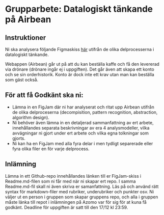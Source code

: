 # Grupparbete: Datalogiskt tänkande på Airbean

## Instruktioner

Ni ska analysera följande Figmaskiss [här](https://www.figma.com/file/ONcO3UQRPBLQsZc3FkysMt/AirBean-v.1.1---Vue?node-id=0%3A1) utifrån de olika delprocesserna i datalogiskt tänkande.

Webappen (Airbean) går ut på att du kan beställa kaffe och få den levererad via drönare (drönare ingår ej i uppgiften). Det går även att skapa ett konto och se sin orderhistorik. Konto är dock inte ett krav utan man kan beställa som gäst också.

## För att få Godkänt ska ni:

* Lämna in en FigJam där ni har analyserat och ritat upp Airbean utifrån de olika delproceserna (decompisition, pattern recognition, abstraction, algorithm design).
* Ni behöver även lämna in en detaljerad sammanfattning av ert arbete, innehållandes separata beskrivningar av era 4 analysmodeller, vilka avvägningar ni gjort under ert arbete och vilka egna tolkningar som gjorts.
* Ni kan ha en FigJam med alla fyra delar i men tydligt separerade eller fyra olika filer en för varje delprocess.

## Inlämning
Lämna in ett Github-repo innehållandes länken till er FigJam-skiss i Readme.md-filen som ni får med när ni skapar ert repo. I samma Readme.md-fil skall ni även skriva er samanfattning. Läs på och använd rätt syntax för markdown-filer med rubriker, underubriker och punkter osv.
Ni väljer ut en person i gruppen som skapar gruppens repo, och alla i gruppen måste länka till repot i inlämningen på Azomo var för sig för at kuna få godkänt.
Deadline för uppgiften är satt till den 17/12 kl 23:59. 
